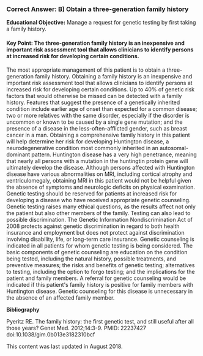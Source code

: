 
### Correct Answer: B) Obtain a three-generation family history 

**Educational Objective:** Manage a request for genetic testing by first taking a family history.

#### **Key Point:** The three-generation family history is an inexpensive and important risk assessment tool that allows clinicians to identify persons at increased risk for developing certain conditions.

The most appropriate management of this patient is to obtain a three-generation family history. Obtaining a family history is an inexpensive and important risk assessment tool that allows clinicians to identify persons at increased risk for developing certain conditions. Up to 40% of genetic risk factors that would otherwise be missed can be detected with a family history. Features that suggest the presence of a genetically inherited condition include earlier age of onset than expected for a common disease; two or more relatives with the same disorder, especially if the disorder is uncommon or known to be caused by a single gene mutation; and the presence of a disease in the less-often-afflicted gender, such as breast cancer in a man. Obtaining a comprehensive family history in this patient will help determine her risk for developing Huntington disease, a neurodegenerative condition most commonly inherited in an autosomal-dominant pattern. Huntington disease has a very high penetrance, meaning that nearly all persons with a mutation in the huntingtin protein gene will ultimately develop the disease.
Although persons affected with Huntington disease have various abnormalities on MRI, including cortical atrophy and ventriculomegaly, obtaining MRI in this patient would not be helpful given the absence of symptoms and neurologic deficits on physical examination.
Genetic testing should be reserved for patients at increased risk for developing a disease who have received appropriate genetic counseling. Genetic testing raises many ethical questions, as the results affect not only the patient but also other members of the family. Testing can also lead to possible discrimination. The Genetic Information Nondiscrimination Act of 2008 protects against genetic discrimination in regard to both health insurance and employment but does not protect against discrimination involving disability, life, or long-term care insurance.
Genetic counseling is indicated in all patients for whom genetic testing is being considered. The basic components of genetic counseling are education on the condition being tested, including the natural history, possible treatments, and preventive measures; the risks and benefits of genetic testing; alternatives to testing, including the option to forgo testing; and the implications for the patient and family members. A referral for genetic counseling would be indicated if this patient's family history is positive for family members with Huntington disease. Genetic counseling for this disease is unnecessary in the absence of an affected family member.

**Bibliography**

Pyeritz RE. The family history: the first genetic test, and still useful after all those years? Genet Med. 2012;14:3-9. PMID: 22237427 doi:10.1038/gim.0b013e3182310bcf

This content was last updated in August 2018.